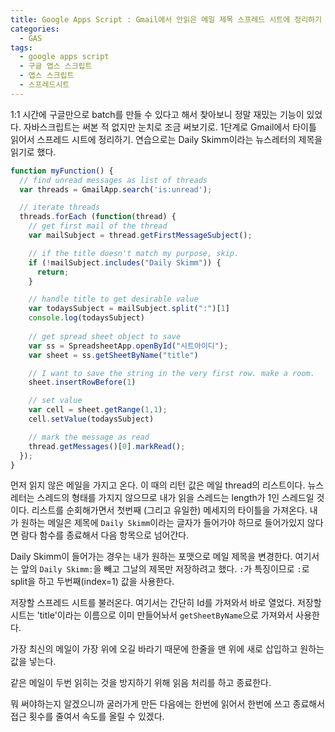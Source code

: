 ```yaml
---
title: Google Apps Script : Gmail에서 안읽은 메일 제목 스프레드 시트에 정리하기
categories:
  - GAS
tags:
  - google apps script
  - 구글 앱스 스크립트
  - 앱스 스크립트
  - 스프레드시트
---
```


1:1 시간에 구글만으로 batch를 만들 수 있다고 해서 찾아보니 정말 재밌는 기능이 있었다.
자바스크립트는 써본 적 없지만 눈치로 조금 써보기로. 1단계로 Gmail에서 타이틀 읽어서 스프레드 시트에 정리하기. 연습으로는 Daily Skimm이라는 뉴스레터의 제목을 읽기로 했다.

```javascript
function myFunction() {
  // find unread messages as list of threads
  var threads = GmailApp.search('is:unread');

  // iterate threads
  threads.forEach (function(thread) {
    // get first mail of the thread
    var mailSubject = thread.getFirstMessageSubject();

    // if the title doesn't match my purpose, skip.
    if (!mailSubject.includes("Daily Skimm")) {
      return;
    }

    // handle title to get desirable value
    var todaysSubject = mailSubject.split(":")[1]
    console.log(todaysSubject)
    
    // get spread sheet object to save
    var ss = SpreadsheetApp.openById("시트아이디");
    var sheet = ss.getSheetByName("title")

    // I want to save the string in the very first row. make a room.
    sheet.insertRowBefore(1)

    // set value
    var cell = sheet.getRange(1,1);
    cell.setValue(todaysSubject)

    // mark the message as read
    thread.getMessages()[0].markRead();
  });
}
```

먼저 읽지 않은 메일을 가지고 온다. 이 때의 리턴 값은 메일 thread의 리스트이다. 뉴스레터는 스레드의 형태를 가지지 않으므로 내가 읽을 스레드는 length가 1인 스레드일 것이다. 리스트를 순회해가면서 첫번째 (그리고 유일한) 메세지의 타이틀을 가져온다. 내가 원하는 메일은 제목에 `Daily Skimm`이라는 글자가 들어가야 하므로 들어가있지 않다면 람다 함수를 종료해서 다음 항목으로 넘어간다.

Daily Skimm이 들어가는 경우는 내가 원하는 포맷으로 메일 제목을 변경한다. 여기서는 앞의 `Daily Skimm:`을 빼고 그날의 제목만 저장하려고 했다. `:`가 특징이므로 `:`로 split을 하고 두번째(index=1) 값을 사용한다.

저장할 스프레드 시트를 불러온다. 여기서는 간단히 Id를 가져와서 바로 열었다. 저장할 시트는 'title'이라는 이름으로 이미 만들어놔서 `getSheetByName`으로 가져와서 사용한다.

가장 최신의 메일이 가장 위에 오길 바라기 때문에 한줄을 맨 위에 새로 삽입하고 원하는 값을 넣는다.

같은 메일이 두번 읽히는 것을 방지하기 위해 읽음 처리를 하고 종료한다.

뭐 써야하는지 알겠으니까 굴러가게 만든 다음에는 한번에 읽어서 한번에 쓰고 종료해서 접근 횟수를 줄여서 속도를 올릴 수 있겠다.
